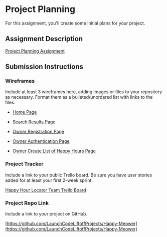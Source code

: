 # Project Planning
For this assignment, you'll create some initial plans for your project.

## Assignment Description
[Project Planning Assignment](https://education.launchcode.org/liftoff/modules/assignments/project-planning)

## Submission Instructions

### Wireframes

Include at least 3 wireframes here, adding images or files to your repository as necessary. Format them as a bulleted/unordered list with links to the files.

* [Home Page](Wireframe_home_page.jpg)

* [Search Results Page](Wireframe_Search_Results.jpg)

* [Owner Registration Page](Wireframe_Owner_Registration.jpg)

* [Owner Authentication Page](Wireframe_Owner_Authentication_Version_2.jpg)

* [Owner Create List of Happy Hours Page](Wireframe_-_Owner_Create_List_HH.jpg)

### Project Tracker

Include a link to your public Trello board. Be sure you have user stories added for at least your first 2-week sprint.

[Happy Hour Locator Team Trello Board](https://trello.com/b/xbR3bi2g/liftoff-project-board)

### Project Repo Link

Include a link to your project on GitHub.

[https://github.com/LaunchCodeLiftoffProjects/Happy-Meower](https://github.com/LaunchCodeLiftoffProjects/Happy-Meower)
